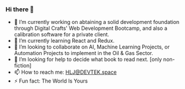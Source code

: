 ### Hi there 👋

- 🔭 I’m currently working on abtaining a solid development foundation through Digital Crafts' Web Development Bootcamp, and also a calibration software for a private client.
- 🌱 I’m currently learning React and Redux.
- 👯 I’m looking to collaborate on AI, Machine Learning Projects, or Automation Projects to implement in the Oil & Gas Sector.
- 🤔 I’m looking for help to decide what book to read next. [only non-fiction]
- 📫 How to reach me: HLJ@DEVTEK.space
- ⚡ Fun fact: The World Is Yours

